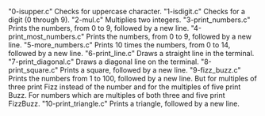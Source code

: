 "0-isupper.c"               Checks for uppercase character.
"1-isdigit.c"               Checks for a digit (0 through 9).
"2-mul.c"                   Multiplies two integers.
"3-print_numbers.c"         Prints the numbers, from 0 to 9, followed by a new line.
"4-print_most_numbers.c"    Prints the numbers, from 0 to 9, followed by a new line.
"5-more_numbers.c"          Prints 10 times the numbers, from 0 to 14, followed by a new line.
"6-print_line.c"            Draws a straight line in the terminal.
"7-print_diagonal.c"        Draws a diagonal line on the terminal.
"8-print_square.c"          Prints a square, followed by a new line.
"9-fizz_buzz.c"             Prints the numbers from 1 to 100, followed by a new line. But for multiples of three print Fizz instead of the number and for the multiples of five print Buzz. For numbers which are multiples of both three and five print FizzBuzz.
"10-print_triangle.c"       Prints a triangle, followed by a new line.
